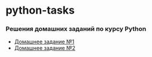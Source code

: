 # python-tasks
### Решения домашних заданий по курсу Python
* [Домашнее задание №1](https://github.com/meowheh/python-tasks/tree/main/first_task)
* [Домашнее задание №2](https://github.com/meowheh/python-tasks/tree/main/second_task)

